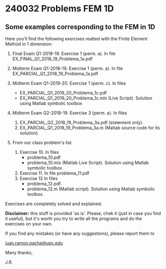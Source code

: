 # 240032 Problems FEM 1D 
## Some examples corresponding to the FEM in 1D

Here you'll find the following exercises realted
with the Finite Element Method in 1 dimension:

1. Final Exam Q1-2018-19. Exercise 1 (perm. a). In file
   <t>EX_FINAL_Q1_2018_19_Problema_1a.pdf</t>
1. Midterm Exam Q1-2018-19. Exercise 1 (perm. a). In file
   <t>EX_PARCIAL_Q1_2018_19_Problema_1a.pdf</t>
1. Midterm Exam Q1-2019-20. Exercise 1 (perm. c). In files
   * <t>EX_PARCIAL_Q1_2019_20_Problema_1c.pdf</t>
   * <t>EX_PARCIAL_Q1_2019_20_Problema_1c.mlx</t> (Live Script). Solution using Matlab
       symbolic toolbox
1. Midterm Exam Q2-2018-19. Exercise 3 (perm. a). In files
   1. <t>EX_PARCIAL_Q2_2018_19_Problema_3a.pdf</t> (statement only).
   1. <t>EX_PARCIAL_Q1_2018_19_Problema_3a.m</t> (Matlab source code for its 
      solution).

1. From our class problem's list.
    1. Exercise 10. In files
       * <t>problema_10.pdf</t>
       * <t>problema_10.mlx</t> (Matlab Live Script). Solution using Matlab symbolic toolbox.
    1. Exercise 11. In file <t>problema_11.pdf</t>
    1. Exercise 12  In files
       * <t>problema_12.pdf</t>. 
       * <t>problema_12.m</t> (Matlab script). Solution using Matlab symbolic toolbox.

Exercises are completely solved  and explained.

**Disclaimer:** this stuff is provided 'as is'. Please, chek it (just in case 
you find it useful), but it's worth you try to write all the programs and do the
exercises on your own.

If you find any mistakes (or have any suggestions), please report them to 

juan.ramon.pacha@upc.edu 

Many thanks,

J.R.

